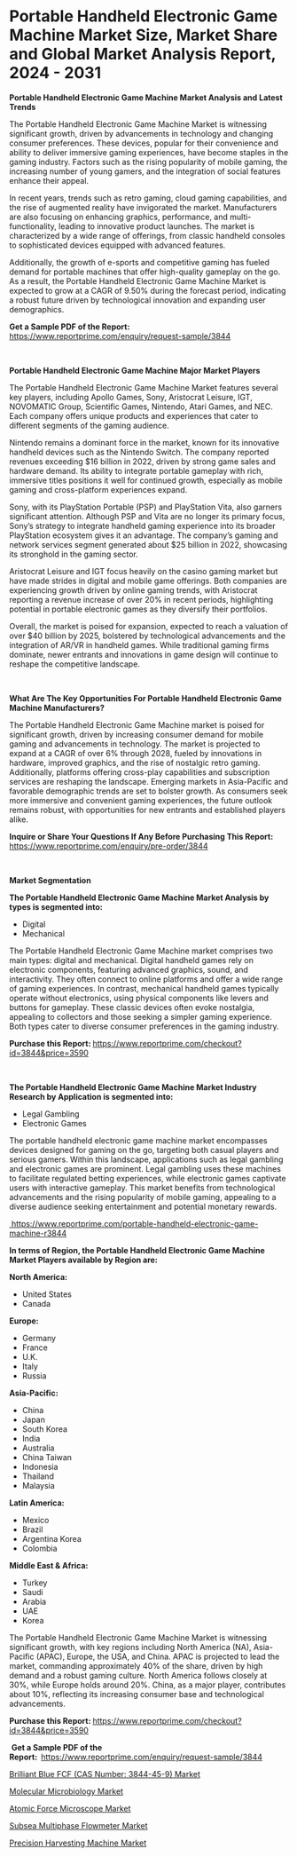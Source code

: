 <p><h1>Portable Handheld Electronic Game Machine Market Size, Market Share and Global Market Analysis Report, 2024 - 2031</h1></p><p><strong>Portable Handheld Electronic Game Machine Market Analysis and Latest Trends</strong></p>
<p><p>The Portable Handheld Electronic Game Machine Market is witnessing significant growth, driven by advancements in technology and changing consumer preferences. These devices, popular for their convenience and ability to deliver immersive gaming experiences, have become staples in the gaming industry. Factors such as the rising popularity of mobile gaming, the increasing number of young gamers, and the integration of social features enhance their appeal.</p><p>In recent years, trends such as retro gaming, cloud gaming capabilities, and the rise of augmented reality have invigorated the market. Manufacturers are also focusing on enhancing graphics, performance, and multi-functionality, leading to innovative product launches. The market is characterized by a wide range of offerings, from classic handheld consoles to sophisticated devices equipped with advanced features.</p><p>Additionally, the growth of e-sports and competitive gaming has fueled demand for portable machines that offer high-quality gameplay on the go. As a result, the Portable Handheld Electronic Game Machine Market is expected to grow at a CAGR of 9.50% during the forecast period, indicating a robust future driven by technological innovation and expanding user demographics.</p></p>
<p><strong>Get a Sample PDF of the Report:&nbsp;</strong> <a href="https://www.reportprime.com/enquiry/request-sample/3844">https://www.reportprime.com/enquiry/request-sample/3844</a></p>
<p>&nbsp;</p>
<p><strong>Portable Handheld Electronic Game Machine Major Market Players</strong></p>
<p><p>The Portable Handheld Electronic Game Machine Market features several key players, including Apollo Games, Sony, Aristocrat Leisure, IGT, NOVOMATIC Group, Scientific Games, Nintendo, Atari Games, and NEC. Each company offers unique products and experiences that cater to different segments of the gaming audience.</p><p>Nintendo remains a dominant force in the market, known for its innovative handheld devices such as the Nintendo Switch. The company reported revenues exceeding $16 billion in 2022, driven by strong game sales and hardware demand. Its ability to integrate portable gameplay with rich, immersive titles positions it well for continued growth, especially as mobile gaming and cross-platform experiences expand.</p><p>Sony, with its PlayStation Portable (PSP) and PlayStation Vita, also garners significant attention. Although PSP and Vita are no longer its primary focus, Sony’s strategy to integrate handheld gaming experience into its broader PlayStation ecosystem gives it an advantage. The company’s gaming and network services segment generated about $25 billion in 2022, showcasing its stronghold in the gaming sector.</p><p>Aristocrat Leisure and IGT focus heavily on the casino gaming market but have made strides in digital and mobile game offerings. Both companies are experiencing growth driven by online gaming trends, with Aristocrat reporting a revenue increase of over 20% in recent periods, highlighting potential in portable electronic games as they diversify their portfolios.</p><p>Overall, the market is poised for expansion, expected to reach a valuation of over $40 billion by 2025, bolstered by technological advancements and the integration of AR/VR in handheld games. While traditional gaming firms dominate, newer entrants and innovations in game design will continue to reshape the competitive landscape.</p></p>
<p>&nbsp;</p>
<p><strong>What Are The Key Opportunities For Portable Handheld Electronic Game Machine Manufacturers?</strong></p>
<p><p>The Portable Handheld Electronic Game Machine market is poised for significant growth, driven by increasing consumer demand for mobile gaming and advancements in technology. The market is projected to expand at a CAGR of over 6% through 2028, fueled by innovations in hardware, improved graphics, and the rise of nostalgic retro gaming. Additionally, platforms offering cross-play capabilities and subscription services are reshaping the landscape. Emerging markets in Asia-Pacific and favorable demographic trends are set to bolster growth. As consumers seek more immersive and convenient gaming experiences, the future outlook remains robust, with opportunities for new entrants and established players alike.</p></p>
<p><strong>Inquire or Share Your Questions If Any Before Purchasing This Report:</strong> <a href="https://www.reportprime.com/enquiry/pre-order/3844">https://www.reportprime.com/enquiry/pre-order/3844</a></p>
<p>&nbsp;</p>
<p><strong>Market Segmentation</strong></p>
<p><strong>The Portable Handheld Electronic Game Machine Market Analysis by types is segmented into:</strong></p>
<p><ul><li>Digital</li><li>Mechanical</li></ul></p>
<p><p>The Portable Handheld Electronic Game Machine market comprises two main types: digital and mechanical. Digital handheld games rely on electronic components, featuring advanced graphics, sound, and interactivity. They often connect to online platforms and offer a wide range of gaming experiences. In contrast, mechanical handheld games typically operate without electronics, using physical components like levers and buttons for gameplay. These classic devices often evoke nostalgia, appealing to collectors and those seeking a simpler gaming experience. Both types cater to diverse consumer preferences in the gaming industry.</p></p>
<p><strong>Purchase this Report:&nbsp;</strong><a href="https://www.reportprime.com/checkout?id=3844&price=3590">https://www.reportprime.com/checkout?id=3844&price=3590</a></p>
<p>&nbsp;</p>
<p><strong>The Portable Handheld Electronic Game Machine Market Industry Research by Application is segmented into:</strong></p>
<p><ul><li>Legal Gambling</li><li>Electronic Games</li></ul></p>
<p><p>The portable handheld electronic game machine market encompasses devices designed for gaming on the go, targeting both casual players and serious gamers. Within this landscape, applications such as legal gambling and electronic games are prominent. Legal gambling uses these machines to facilitate regulated betting experiences, while electronic games captivate users with interactive gameplay. This market benefits from technological advancements and the rising popularity of mobile gaming, appealing to a diverse audience seeking entertainment and potential monetary rewards.</p></p>
<p><a href="https://www.reportprime.com/portable-handheld-electronic-game-machine-r3844">&nbsp;https://www.reportprime.com/portable-handheld-electronic-game-machine-r3844</a></p>
<p><strong>In terms of Region, the Portable Handheld Electronic Game Machine Market Players available by Region are:</strong></p>
<p>
    <p> <strong> North America: </strong>
        <ul>
            <li>United States</li>
            <li>Canada</li>
        </ul>
        </p> 
    <p> <strong> Europe: </strong>
        <ul>
            <li>Germany</li>
            <li>France</li>
            <li>U.K.</li>
            <li>Italy</li>
            <li>Russia</li>
        </ul>
        </p> 
    <p> <strong> Asia-Pacific: </strong>
        <ul>
            <li>China</li>
            <li>Japan</li>
            <li>South Korea</li>
            <li>India</li>
            <li>Australia</li>
            <li>China Taiwan</li>
            <li>Indonesia</li>
            <li>Thailand</li>
            <li>Malaysia</li>
        </ul>
        </p> 
    <p> <strong> Latin America: </strong>
        <ul>
            <li>Mexico</li>
            <li>Brazil</li>
            <li>Argentina Korea</li>
            <li>Colombia</li>
        </ul>
        </p> 
    <p> <strong> Middle East & Africa: </strong>
        <ul>
            <li>Turkey</li>
            <li>Saudi</li>
            <li>Arabia</li>
            <li>UAE</li>
            <li>Korea</li>
        </ul>
    </p>
    </p>
<p><p>The Portable Handheld Electronic Game Machine Market is witnessing significant growth, with key regions including North America (NA), Asia-Pacific (APAC), Europe, the USA, and China. APAC is projected to lead the market, commanding approximately 40% of the share, driven by high demand and a robust gaming culture. North America follows closely at 30%, while Europe holds around 20%. China, as a major player, contributes about 10%, reflecting its increasing consumer base and technological advancements.</p></p>
<p><strong>Purchase this Report: </strong><a href="https://www.reportprime.com/checkout?id=3844&price=3590">https://www.reportprime.com/checkout?id=3844&price=3590</a></p>
<p>&nbsp;<strong>Get a Sample PDF of the Report:&nbsp;&nbsp;</strong><a href="https://www.reportprime.com/enquiry/request-sample/3844">https://www.reportprime.com/enquiry/request-sample/3844</a></p>
<p><strong></strong></p>
<p><p><a href="https://issuu.com/reportprime-2/docs/brilliant-blue-fcf-cas-number-3844-_acdf14847ee902">Brilliant Blue FCF (CAS Number: 3844-45-9) Market</a></p><p><a href="https://www.linkedin.com/pulse/molecular-microbiology-market-size-share-trends-analysis-mbyqe?trackingId=epKK1T%2FMSjujeotFSgOaiA%3D%3D">Molecular Microbiology Market</a></p><p><a href="https://www.linkedin.com/pulse/atomic-force-microscope-industry-sector-new-technologies-market-phxye?trackingId=F%2F40hyG%2BRX67qJ%2Bi5FJ%2Ftg%3D%3D">Atomic Force Microscope Market</a></p><p><a href="https://www.linkedin.com/pulse/subsea-multiphase-flowmeter-market-trends-strategic-insights-1jpdf?trackingId=RJL5zdH1SzmLk9MI6KPy%2Fg%3D%3D">Subsea Multiphase Flowmeter Market</a></p><p><a href="https://issuu.com/reportprime-2/docs/precision-harvesting-machine-market_34b58cc93633e2">Precision Harvesting Machine Market</a></p></p>